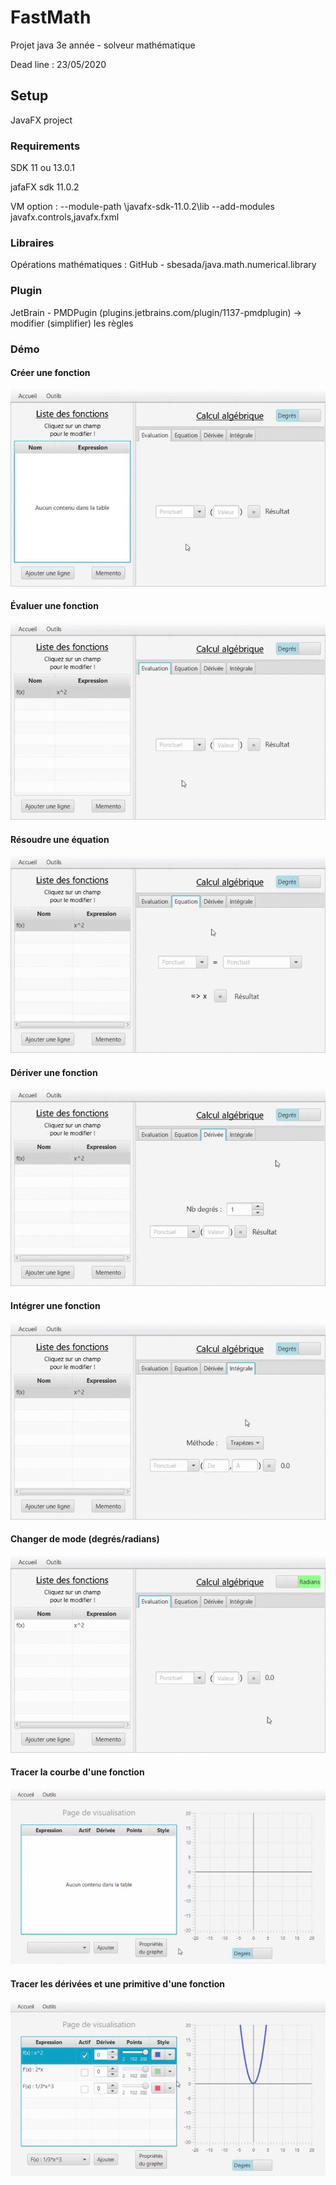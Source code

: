 # FastMath
Projet java 3e année - solveur mathématique

Dead line : 23/05/2020

## Setup

JavaFX project

### Requirements

SDK 11 ou 13.0.1

jafaFX sdk 11.0.2

VM option : --module-path <yourPath>\javafx-sdk-11.0.2\lib --add-modules javafx.controls,javafx.fxml

### Libraires

Opérations mathématiques : GitHub - sbesada/java.math.numerical.library

### Plugin

JetBrain - PMDPugin (plugins.jetbrains.com/plugin/1137-pmdplugin) -> modifier (simplifier) les règles

### Démo

#### Créer une fonction

![](.\src\main\resources\images\createFunction.gif)



#### Évaluer une fonction

![evaluateFunction](.\src\main\resources\images\evaluateFunction.gif)



#### Résoudre une équation

![equation](.\src\main\resources\images\equation.gif)



#### Dériver une fonction

![derivative](.\src\main\resources\images\derivative.gif)



#### Intégrer une fonction

![integral](.\src\main\resources\images\integral.gif)



#### Changer de mode (degrés/radians)

![degres_radians](.\src\main\resources\images\degres_radians.gif)



#### Tracer la courbe d'une fonction

![plot](.\src\main\resources\images\plot.gif)



#### Tracer les dérivées et une primitive d'une fonction

![derivative_primitive](.\src\main\resources\images\derivative_primitive.gif)







